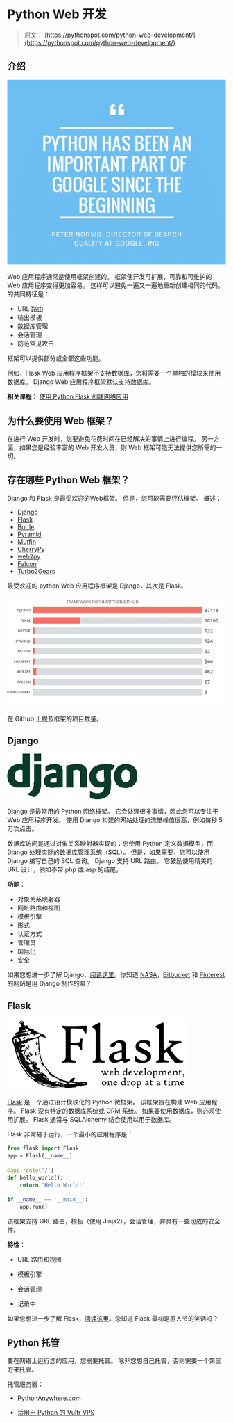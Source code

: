 # Python Web 开发

> 原文： [https://pythonspot.com/python-web-development/](https://pythonspot.com/python-web-development/)

## 介绍

![pythonQuote](img/70a9514350dec1b5880953cebd0fae0a.jpg)

Web 应用程序通常是使用框架创建的。 框架使开发可扩展，可靠和可维护的 Web 应用程序变得更加容易。 这样可以避免一遍又一遍地重新创建相同的代码。
的共同特征是：

*   URL 路由
*   输出模板
*   数据库管理
*   会话管理
*   防范常见攻击

框架可以提供部分或全部这些功能。

例如，Flask Web 应用程序框架不支持数据库，您将需要一个单独的模块来使用数据库。 Django Web 应用程序框架默认支持数据库。

**相关课程：** [使用 Python Flask 创建网络应用](https://gum.co/IMzBy)

## 为什么要使用 Web 框架？

在进行 Web 开发时，您要避免花费时间在已经解决的事情上进行编程。 另一方面，如果您是经验丰富的 Web 开发人员，则 Web 框架可能无法提供您所需的一切。

## 存在哪些 Python Web 框架？

Django 和 Flask 是最受欢迎的Web框架。 但是，您可能需要评估框架。 概述：

*   [Django](https://www.djangoproject.com/)
*   [Flask](http://flask.pocoo.org/)
*   [Bottle](http://bottlepy.org/docs/dev/index.html)
*   [Pyramid](http://www.pylonsproject.org/projects/pyramid/about)
*   [Muffin](https://github.com/klen/muffin)
*   [CherryPy](http://www.cherrypy.org/)
*   [web2py](http://www.web2py.com/)
*   [Falcon](http://falconframework.org/)
*   [Turbo2Gears](http://turbogears.org/)

最受欢迎的 python Web 应用程序框架是 Django，其次是 Flask。

![python web development](img/5a539b08d07773dbba46f659b5d1743c.jpg)

在 Github 上提及框架的项目数量。

## Django

![](img/2f129027ae983205309e3979ced402ab.jpg)

[Django](https://www.djangoproject.com/) 是最常用的 Python 网络框架。 它会处理很多事情，因此您可以专注于 Web 应用程序开发。 使用 Django 构建的网站处理的流量峰值很高，例如每秒 5 万次点击。

数据库访问是通过对象关系映射器实现的：您使用 Python 定义数据模型，而 Django 处理实际的数据库管理系统（SQL）。 但是，如果需要，您可以使用 Django 编写自己的 SQL 查询。 Django 支持 URL 路由。 它鼓励使用精美的 URL 设计，例如不带.php 或.asp 的结尾。

**功能**：

*   对象关系映射器
*   网址路由和视图
*   模板引擎
*   形式
*   认证方式
*   管理员
*   国际化
*   安全

如果您想进一步了解 Django，[阅读这里](https://pythonspot.com/django-tutorial-building-a-note-taking-app/)。你知道 [NASA](https://www.nasa.gov/)，[Bitbucket](https://bitbucket.org/) 和 [Pinterest](https://www.pinterest.com/) 的网站是用 Django 制作的嘛？

## Flask

![flask-logo](img/2a47be594c5c80724c14a822dd96b251.jpg)

[Flask](http://flask.pocoo.org/) 是一个通过设计模块化的 Python 微框架。 该框架旨在构建 Web 应用程序。 Flask 没有特定的数据库系统或 ORM 系统。 如果要使用数据库，则必须使用扩展。 Flask 通常与 SQLAlchemy 结合使用以用于数据库。

Flask 非常易于运行，一个最小的应用程序是：

```py
from flask import Flask
app = Flask(__name__)

@app.route('/')
def hello_world():
    return 'Hello World!'

if __name__ == '__main__':
    app.run()

```

该框架支持 URL 路由，模板（使用 Jinja2），会话管理，并具有一些现成的安全性。

**特性**：

*   URL 路由和视图

*   模板引擎

*   会话管理

*   记录中

如果您想进一步了解 Flask，[阅读这里](https://pythonspot.com/python-flask-tutorials/)。您知道 Flask 最初是愚人节的笑话吗？

## Python 托管

要在网络上运行您的应用，您需要托管。 除非您想自己托管，否则需要一个第三方来托管。

托管服务器：

*   [PythonAnywhere.com](https://www.pythonanywhere.com/?affiliate_id=00535ced)

*   [适用于 Python 的 Vultr VPS](https://www.vultr.com/?ref=7208785)
